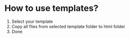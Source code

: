 # How to use templates?

1. Select your template
2. Copy all flies from selected template folder to html folder
3. Done